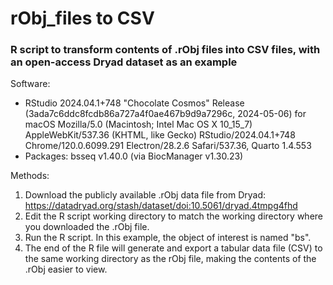 # rObj_files to CSV
### R script to transform contents of .rObj files into CSV files, with an open-access Dryad dataset as an example

Software:
* RStudio 2024.04.1+748 "Chocolate Cosmos" Release (3ada7c6ddc8fcdb86a727a4f0ae467b9d9a7296c, 2024-05-06) for macOS
Mozilla/5.0 (Macintosh; Intel Mac OS X 10_15_7) AppleWebKit/537.36 (KHTML, like Gecko) RStudio/2024.04.1+748 Chrome/120.0.6099.291 Electron/28.2.6 Safari/537.36, Quarto 1.4.553
* Packages: bsseq v1.40.0 (via BiocManager v1.30.23)

Methods: 

1. Download the publicly available .rObj data file from Dryad: https://datadryad.org/stash/dataset/doi:10.5061/dryad.4tmpg4fhd
2. Edit the R script working directory to match the working directory where you downloaded the .rObj file.
3. Run the R script. In this example, the object of interest is named "bs".
4. The end of the R file will generate and export a tabular data file (CSV) to the same working directory as the rObj file, making the contents of the .rObj easier to view.
